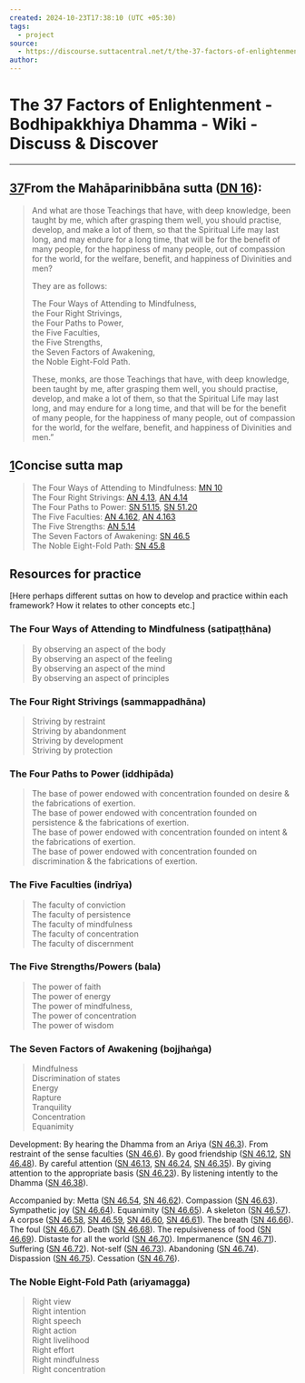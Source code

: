 ```yaml
---
created: 2024-10-23T17:38:10 (UTC +05:30)
tags:
  - project
source:
  - https://discourse.suttacentral.net/t/the-37-factors-of-enlightenment-bodhipakkhiya-dhamma/7393
author:
---
```


# The 37 Factors of Enlightenment - Bodhipakkhiya Dhamma - Wiki - Discuss & Discover
---
## [37](https://discourse.suttacentral.net/t/the-37-factors-of-enlightenment-bodhipakkhiya-dhamma/7393#from-the-mahparinibbna-sutta-dn-16-1)From the Mahāparinibbāna sutta ([DN 16](https://suttacentral.net/dn16/en/sujato)):

> And what are those Teachings that have, with deep knowledge, been taught by me, which after grasping them well, you should practise, develop, and make a lot of them, so that the Spiritual Life may last long, and may endure for a long time, that will be for the benefit of many people, for the happiness of many people, out of compassion for the world, for the welfare, benefit, and happiness of Divinities and men?
> 
> They are as follows:
> 
> The Four Ways of Attending to Mindfulness,  
> the Four Right Strivings,  
> the Four Paths to Power,  
> the Five Faculties,  
> the Five Strengths,  
> the Seven Factors of Awakening,  
> the Noble Eight-Fold Path.
> 
> These, monks, are those Teachings that have, with deep knowledge, been taught by me, after grasping them well, you should practise, develop, and make a lot of them, so that the Spiritual Life may last long, and may endure for a long time, and that will be for the benefit of many people, for the happiness of many people, out of compassion for the world, for the welfare, benefit, and happiness of Divinities and men.”

## [1](https://discourse.suttacentral.net/t/the-37-factors-of-enlightenment-bodhipakkhiya-dhamma/7393#concise-sutta-map-2)Concise sutta map

> The Four Ways of Attending to Mindfulness: [MN 10](https://suttacentral.net/mn10/en/sujato)  
> The Four Right Strivings: [AN 4.13](https://suttacentral.net/an4.13/en/sujato), [AN 4.14](https://suttacentral.net/an4.14/en/sujato)  
> The Four Paths to Power: [SN 51.15](https://suttacentral.net/sn51.15/en/sujato), [SN 51.20](https://suttacentral.net/sn51.20/en/sujato)  
> The Five Faculties: [AN 4.162](https://suttacentral.net/an4.162/en/sujato), [AN 4.163](https://suttacentral.net/an4.163/en/sujato)  
> The Five Strengths: [AN 5.14](https://suttacentral.net/an5.14/en/sujato)  
> The Seven Factors of Awakening: [SN 46.5](https://suttacentral.net/sn46.5/en/sujato)  
> The Noble Eight-Fold Path: [SN 45.8](https://suttacentral.net/sn45.8/en/sujato)

## [](https://discourse.suttacentral.net/t/the-37-factors-of-enlightenment-bodhipakkhiya-dhamma/7393#resources-for-practice-3)Resources for practice

\[Here perhaps different suttas on how to develop and practice within each framework? How it relates to other concepts etc.\]

### [](https://discourse.suttacentral.net/t/the-37-factors-of-enlightenment-bodhipakkhiya-dhamma/7393#the-four-ways-of-attending-to-mindfulness-satipahna-4)The Four Ways of Attending to Mindfulness (satipaṭṭhāna)

> By observing an aspect of the body  
> By observing an aspect of the feeling  
> By observing an aspect of the mind  
> By observing an aspect of principles

### [](https://discourse.suttacentral.net/t/the-37-factors-of-enlightenment-bodhipakkhiya-dhamma/7393#the-four-right-strivings-sammappadhna-5)The Four Right Strivings (sammappadhāna)

> Striving by restraint  
> Striving by abandonment  
> Striving by development  
> Striving by protection

### [](https://discourse.suttacentral.net/t/the-37-factors-of-enlightenment-bodhipakkhiya-dhamma/7393#the-four-paths-to-power-iddhipda-6)The Four Paths to Power (iddhipāda)

> The base of power endowed with concentration founded on desire & the fabrications of exertion.  
> The base of power endowed with concentration founded on persistence & the fabrications of exertion.  
> The base of power endowed with concentration founded on intent & the fabrications of exertion.  
> The base of power endowed with concentration founded on discrimination & the fabrications of exertion.

### [](https://discourse.suttacentral.net/t/the-37-factors-of-enlightenment-bodhipakkhiya-dhamma/7393#the-five-faculties-indrya-7)The Five Faculties (indrīya)

> The faculty of conviction  
> The faculty of persistence  
> The faculty of mindfulness  
> The faculty of concentration  
> The faculty of discernment

### [](https://discourse.suttacentral.net/t/the-37-factors-of-enlightenment-bodhipakkhiya-dhamma/7393#the-five-strengthspowers-bala-8)The Five Strengths/Powers (bala)

> The power of faith  
> The power of energy  
> The power of mindfulness,  
> The power of concentration  
> The power of wisdom

### [](https://discourse.suttacentral.net/t/the-37-factors-of-enlightenment-bodhipakkhiya-dhamma/7393#the-seven-factors-of-awakening-bojjhaga-9)The Seven Factors of Awakening (bojjhaṅga)

> Mindfulness  
> Discrimination of states  
> Energy  
> Rapture  
> Tranquility  
> Concentration  
> Equanimity

Development: By hearing the Dhamma from an Ariya ([SN 46.3](https://suttacentral.net/sn46.3/en/sujato)). From restraint of the sense faculties ([SN 46.6](https://suttacentral.net/sn46.6/en/sujato)). By good friendship ([SN 46.12](https://suttacentral.net/sn46.12/en/sujato), [SN 46.48](https://suttacentral.net/sn46.48/en/sujato)). By careful attention ([SN 46.13](https://suttacentral.net/sn46.13/en/sujato), [SN 46.24](https://suttacentral.net/sn46.24/en/sujato), [SN 46.35](https://suttacentral.net/sn46.35/en/sujato)). By giving attention to the appropriate basis ([SN 46.23](https://suttacentral.net/sn46.23/en/sujato)). By listening intently to the Dhamma ([SN 46.38](https://suttacentral.net/sn46.38/en/sujato)).

Accompanied by: Metta ([SN 46.54](https://suttacentral.net/sn46.54/en/sujato), [SN 46.62](https://suttacentral.net/sn46.62/en/sujato)). Compassion ([SN 46.63](https://suttacentral.net/sn46.63/en/sujato)). Sympathetic joy ([SN 46.64](https://suttacentral.net/sn46.64/en/sujato)). Equanimity ([SN 46.65](https://suttacentral.net/sn46.65/en/sujato)). A skeleton ([SN 46.57](https://suttacentral.net/sn46.57/en/sujato)). A corpse ([SN 46.58](https://suttacentral.net/sn46.58/en/sujato), [SN 46.59](https://suttacentral.net/sn46.59/en/sujato), [SN 46.60](https://suttacentral.net/sn46.60/en/sujato), [SN 46.61](https://suttacentral.net/sn46.61/en/sujato)). The breath ([SN 46.66](https://suttacentral.net/sn46.66/en/sujato)). The foul ([SN 46.67](https://suttacentral.net/sn46.67/en/sujato)). Death ([SN 46.68](https://suttacentral.net/sn46.68/en/sujato)). The repulsiveness of food ([SN 46.69](https://suttacentral.net/sn46.69/en/sujato)). Distaste for all the world ([SN 46.70](https://suttacentral.net/sn46.70/en/sujato)). Impermanence ([SN 46.71](https://suttacentral.net/sn46.71/en/sujato)). Suffering ([SN 46.72](https://suttacentral.net/sn46.72/en/sujato)). Not-self ([SN 46.73](https://suttacentral.net/sn46.73/en/sujato)). Abandoning ([SN 46.74](https://suttacentral.net/sn46.74/en/sujato)). Dispassion ([SN 46.75](https://suttacentral.net/sn46.75/en/sujato)). Cessation ([SN 46.76](https://suttacentral.net/sn46.76/en/sujato)).

### [](https://discourse.suttacentral.net/t/the-37-factors-of-enlightenment-bodhipakkhiya-dhamma/7393#the-noble-eight-fold-path-ariyamagga-10)The Noble Eight-Fold Path (ariyamagga)

> Right view  
> Right intention  
> Right speech  
> Right action  
> Right livelihood  
> Right effort  
> Right mindfulness  
> Right concentration
